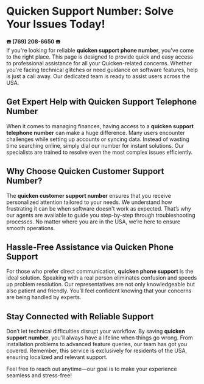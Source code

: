 # Quicken Support Number: Solve Your Issues Today!

**☎️ ‪(769) 208-6650‬ ☎️**  
If you're looking for reliable **quicken support phone number**, you've come to the right place. This page is designed to provide quick and easy access to professional assistance for all your Quicken-related concerns. Whether you're facing technical glitches or need guidance on software features, help is just a call away. Our dedicated team is ready to assist users across the USA.

## Get Expert Help with Quicken Support Telephone Number  
When it comes to managing finances, having access to a **quicken support telephone number** can make a huge difference. Many users encounter challenges while setting up accounts or syncing data. Instead of wasting time searching online, simply dial our number for instant solutions. Our specialists are trained to resolve even the most complex issues efficiently.

## Why Choose Quicken Customer Support Number?  
The **quicken customer support number** ensures that you receive personalized attention tailored to your needs. We understand how frustrating it can be when software doesn't work as expected. That’s why our agents are available to guide you step-by-step through troubleshooting processes. No matter where you are in the USA, we’re here to ensure smooth operations.

## Hassle-Free Assistance via Quicken Phone Support  
For those who prefer direct communication, **quicken phone support** is the ideal solution. Speaking with a real person eliminates confusion and speeds up problem resolution. Our representatives are not only knowledgeable but also patient and friendly. You’ll feel confident knowing that your concerns are being handled by experts.

## Stay Connected with Reliable Support  
Don’t let technical difficulties disrupt your workflow. By saving **quicken support number**, you’ll always have a lifeline when things go wrong. From installation problems to advanced feature queries, our team has got you covered. Remember, this service is exclusively for residents of the USA, ensuring localized and relevant support.

Feel free to reach out anytime—our goal is to make your experience seamless and stress-free!
